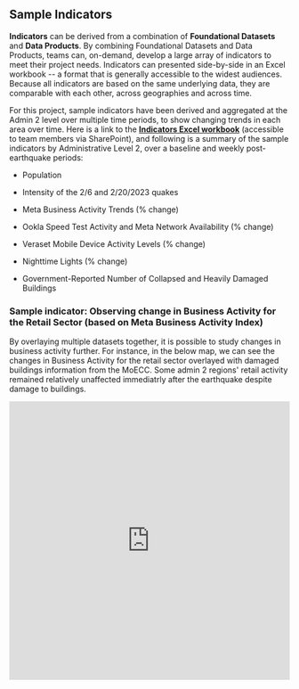 ## Sample Indicators

**Indicators** can be derived from a combination of **Foundational Datasets** and **Data Products**. By combining Foundational Datasets and Data Products, teams can, on-demand, develop a large array of indicators to meet their project needs. Indicators can presented side-by-side in an Excel workbook -- a format that is generally accessible to the widest audiences. Because all indicators are based on the same underlying data, they are comparable with each other, across geographies and across time.

For this project, sample indicators have been derived and aggregated at the Admin 2 level over multiple time periods, to show changing trends in each area over time. Here is a link to the [**Indicators Excel workbook**](https://worldbankgroup.sharepoint.com/:x:/t/DevelopmentDataPartnershipCommunity-WBGroup/EUeOvCYy-J5Any7OhhspubQBbykjOv0ew9MAZg4oGz2i3w?e=De1jpa) (accessible to team members via SharePoint), and following is a summary of the sample indicators by Administrative Level 2, over a baseline and weekly post-earthquake periods: 

* Population

* Intensity of the 2/6 and 2/20/2023 quakes

* Meta Business Activity Trends (% change)

* Ookla Speed Test Activity and Meta Network Availability (% change)

* Veraset Mobile Device Activity Levels (% change)

* Nighttime Lights (% change)

* Government-Reported Number of Collapsed and Heavily Damaged Buildings


### Sample indicator: Observing change in Business Activity for the Retail Sector (based on Meta Business Activity Index)

By overlaying multiple datasets together, it is possible to study changes in business activity further. For instance, in the below map, we can see the changes in Business Activity for the retail sector overlayed with damaged buildings information from the MoECC. Some admin 2 regions' retail activity remained relatively unaffected immediatrly after the earthquake despite damage to buildings. 

<iframe width="100%" height="500px" src="https://studio.foursquare.com/public/1a818869-6a2e-41a9-a261-2aec58cf468e/embed" frameborder="0" allowfullscreen></iframe>


